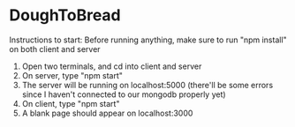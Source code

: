 # DoughToBread

Instructions to start:
Before running anything, make sure to run "npm install" on both client and server

1. Open two terminals, and cd into client and server
2. On server, type "npm start"
3. The server will be running on localhost:5000 (there'll be some errors since I haven't connected to our mongodb properly yet)
4. On client, type "npm start"
5. A blank page should appear on localhost:3000